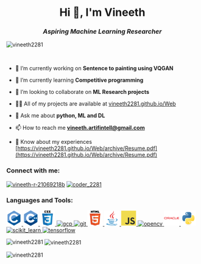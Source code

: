 <h1 align="center">Hi 👋, I'm Vineeth</h1>
<h3 align="center"><i>Aspiring Machine Learning Researcher</i></h3>

<p align="left"> <img src="https://komarev.com/ghpvc/?username=vineeth2281&label=Profile%20views&color=0e75b6&style=flat" alt="vineeth2281" /> </p>

<p align="left"> <a href="https://twitter.com/" target="blank"><img src="https://img.shields.io/twitter/follow/?logo=twitter&style=for-the-badge" alt="" /></a> </p>

- 🔭 I’m currently working on **Sentence to painting using VQGAN**

- 🌱 I’m currently learning **Competitive programming**

- 👯 I’m looking to collaborate on **ML Research projects**

- 👨‍💻 All of my projects are available at [vineeth2281.github.io/Web](vineeth2281.github.io/Web)

- 💬 Ask me about **python, ML and DL**

- 📫 How to reach me **vineeth.artifintell@gmail.com**

- 📄 Know about my experiences [https://vineeth2281.github.io/Web/archive/Resume.pdf](https://vineeth2281.github.io/Web/archive/Resume.pdf)

<h3 align="left">Connect with me:</h3>
<p align="left">
<a href="https://linkedin.com/in/vineeth-r-21069218b" target="blank"><img align="center" src="https://cdn.jsdelivr.net/npm/simple-icons@3.0.1/icons/linkedin.svg" alt="vineeth-r-21069218b" height="30" width="40" /></a>
<a href="https://www.codechef.com/users/coder_2281" target="blank"><img align="center" src="https://cdn.jsdelivr.net/npm/simple-icons@3.1.0/icons/codechef.svg" alt="coder_2281" height="30" width="40" /></a>
</p>

<h3 align="left">Languages and Tools:</h3>
<p align="left"> <a href="https://www.cprogramming.com/" target="_blank"> <img src="https://raw.githubusercontent.com/devicons/devicon/master/icons/c/c-original.svg" alt="c" width="40" height="40"/> </a> <a href="https://www.w3schools.com/cpp/" target="_blank"> <img src="https://raw.githubusercontent.com/devicons/devicon/master/icons/cplusplus/cplusplus-original.svg" alt="cplusplus" width="40" height="40"/> </a> <a href="https://www.w3schools.com/css/" target="_blank"> <img src="https://raw.githubusercontent.com/devicons/devicon/master/icons/css3/css3-original-wordmark.svg" alt="css3" width="40" height="40"/> </a> <a href="https://cloud.google.com" target="_blank"> <img src="https://www.vectorlogo.zone/logos/google_cloud/google_cloud-icon.svg" alt="gcp" width="40" height="40"/> </a> <a href="https://git-scm.com/" target="_blank"> <img src="https://www.vectorlogo.zone/logos/git-scm/git-scm-icon.svg" alt="git" width="40" height="40"/> </a> <a href="https://www.w3.org/html/" target="_blank"> <img src="https://raw.githubusercontent.com/devicons/devicon/master/icons/html5/html5-original-wordmark.svg" alt="html5" width="40" height="40"/> </a> <a href="https://www.java.com" target="_blank"> <img src="https://raw.githubusercontent.com/devicons/devicon/master/icons/java/java-original.svg" alt="java" width="40" height="40"/> </a> <a href="https://developer.mozilla.org/en-US/docs/Web/JavaScript" target="_blank"> <img src="https://raw.githubusercontent.com/devicons/devicon/master/icons/javascript/javascript-original.svg" alt="javascript" width="40" height="40"/> </a> <a href="https://opencv.org/" target="_blank"> <img src="https://www.vectorlogo.zone/logos/opencv/opencv-icon.svg" alt="opencv" width="40" height="40"/> </a> <a href="https://www.oracle.com/" target="_blank"> <img src="https://raw.githubusercontent.com/devicons/devicon/master/icons/oracle/oracle-original.svg" alt="oracle" width="40" height="40"/> </a> <a href="https://www.python.org" target="_blank"> <img src="https://raw.githubusercontent.com/devicons/devicon/master/icons/python/python-original.svg" alt="python" width="40" height="40"/> </a> <a href="https://scikit-learn.org/" target="_blank"> <img src="https://upload.wikimedia.org/wikipedia/commons/0/05/Scikit_learn_logo_small.svg" alt="scikit_learn" width="40" height="40"/> </a> <a href="https://www.tensorflow.org" target="_blank"> <img src="https://www.vectorlogo.zone/logos/tensorflow/tensorflow-icon.svg" alt="tensorflow" width="40" height="40"/> </a> </p>

<p><img align="left" src="https://github-readme-stats.vercel.app/api/top-langs?username=vineeth2281&show_icons=true&locale=en&layout=compact" alt="vineeth2281" /></p>

<p>&nbsp;<img align="center" src="https://github-readme-stats.vercel.app/api?username=vineeth2281&show_icons=true&locale=en" alt="vineeth2281" /></p>

<p><img align="center" src="https://github-readme-streak-stats.herokuapp.com/?user=vineeth2281&" alt="vineeth2281" /></p>
